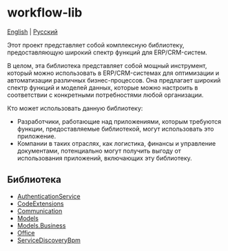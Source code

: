 # workflow-lib 

[English](README.md) | [Русский](README.ru.md)

Этот проект представляет собой комплексную библиотеку, предоставляющую широкий спектр функций для ERP/CRM-систем.

В целом, эта библиотека представляет собой мощный инструмент, который можно использовать в ERP/CRM-системах для оптимизации и автоматизации различных бизнес-процессов.
Она предлагает широкий спектр функций и моделей данных, которые можно настроить в соответствии с конкретными потребностями любой организации.

Кто может использовать данную библиотеку:
- Разработчики, работающие над приложениями, которым требуются функции, предоставляемые библиотекой, могут использовать это приложение.
- Компании в таких отраслях, как логистика, финансы и управление документами, потенциально могут получить выгоду от использования приложений, включающих эту библиотеку.

## Библиотека

- [AuthenticationService](src/Shared/AuthenticationService/README.ru.md)
- [CodeExtensions](src/Shared/CodeExtensions/README.ru.md)
- [Communication](src/Shared/Communication/README.ru.md)
- [Models](src/Shared/Models/README.ru.md)
- [Models.Business](src/Shared/Models.Business/README.ru.md)
- [Office](src/Shared/Office/README.ru.md)
- [ServiceDiscoveryBpm](src/Shared/ServiceDiscoveryBpm/README.ru.md)

